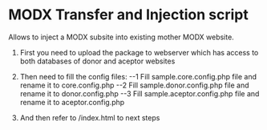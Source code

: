 MODX Transfer and Injection script
======

Allows to inject a MODX subsite into existing mother MODX website.

1. First you need to upload the package to webserver which has access to both databases of donor and aceptor websites

2. Then need to fill the config files:
--1 Fill sample.core.config.php file and rename it to core.config.php
--2 Fill sample.donor.config.php file and rename it to donor.config.php
--3 Fill sample.aceptor.config.php file and rename it to aceptor.config.php

3. And then refer to /index.html to next steps